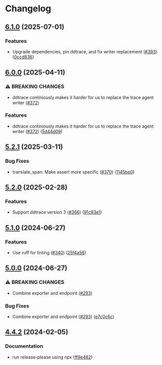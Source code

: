 # Changelog

## [6.1.0](https://github.com/kolonialno/troncos/compare/6.0.0...6.1.0) (2025-07-01)


### Features

* Upgrade dependencies, pin ddtrace, and fix writer replacement ([#393](https://github.com/kolonialno/troncos/issues/393)) ([0ccd836](https://github.com/kolonialno/troncos/commit/0ccd836fe0713f4091972831a989b12e594eeb0d))

## [6.0.0](https://github.com/kolonialno/troncos/compare/5.2.1...6.0.0) (2025-04-11)


### ⚠ BREAKING CHANGES

* ddtrace continiously makes it harder for us to replace the trace agent writer ([#372](https://github.com/kolonialno/troncos/issues/372))

### Features

* ddtrace continiously makes it harder for us to replace the trace agent writer ([#372](https://github.com/kolonialno/troncos/issues/372)) ([5d44d09](https://github.com/kolonialno/troncos/commit/5d44d09a28a774691ee1024f8ecf85a492055f14))

## [5.2.1](https://github.com/kolonialno/troncos/compare/5.2.0...5.2.1) (2025-03-11)


### Bug Fixes

* translate_span: Make assert more specific ([#370](https://github.com/kolonialno/troncos/issues/370)) ([1145be0](https://github.com/kolonialno/troncos/commit/1145be0fd97433aca8db45262799981943deee44))

## [5.2.0](https://github.com/kolonialno/troncos/compare/5.1.0...5.2.0) (2025-02-28)


### Features

* Support ddtrace version 3 ([#366](https://github.com/kolonialno/troncos/issues/366)) ([91c83e1](https://github.com/kolonialno/troncos/commit/91c83e1166c586e070a6cdc7af1353c817226dd7))

## [5.1.0](https://github.com/kolonialno/troncos/compare/5.0.0...5.1.0) (2024-06-27)


### Features

* Use ruff for linting ([#340](https://github.com/kolonialno/troncos/issues/340)) ([25f4a56](https://github.com/kolonialno/troncos/commit/25f4a56dbda759b6c93efec8f80e483fee80b8c8))

## [5.0.0](https://github.com/kolonialno/troncos/compare/4.4.2...5.0.0) (2024-06-27)


### ⚠ BREAKING CHANGES

* Combine exporter and endpoint ([#293](https://github.com/kolonialno/troncos/issues/293))

### Bug Fixes

* Combine exporter and endpoint ([#293](https://github.com/kolonialno/troncos/issues/293)) ([e7c0c6c](https://github.com/kolonialno/troncos/commit/e7c0c6c6727d47a07c84ca54584b7a4ffac0e7cd))

## [4.4.2](https://github.com/kolonialno/troncos/compare/v4.4.1...4.4.2) (2024-02-05)


### Documentation

* run release-please using npx ([ff9e482](https://github.com/kolonialno/troncos/commit/ff9e482ed7c43d44c43e79de3f2f4eb5d117f855))
